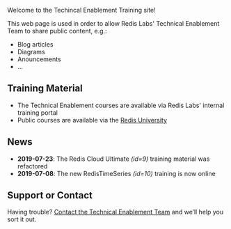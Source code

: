 Welcome to the Techincal Enablement Training site!

This web page is used in order to allow Redis Labs' Technical Enablement Team to share public content, e.g.:

* Blog articles
* Diagrams
* Anouncements
* ...

## Training Material

* The Technical Enablement courses are available via Redis Labs' internal training portal
* Public courses are available via the [Redis University](https://university.redislabs.com/)

## News
* **2019-07-23**: The Redis Cloud Ultimate *(id=9)* training material was refactored
* **2019-07-08**: The new RedisTimeSeries *(id=10)* training is now online


## Support or Contact
Having trouble? [Contact the Technical Enablement Team](mailto:david.maier@redislabs.com) and we’ll help you sort it out.
